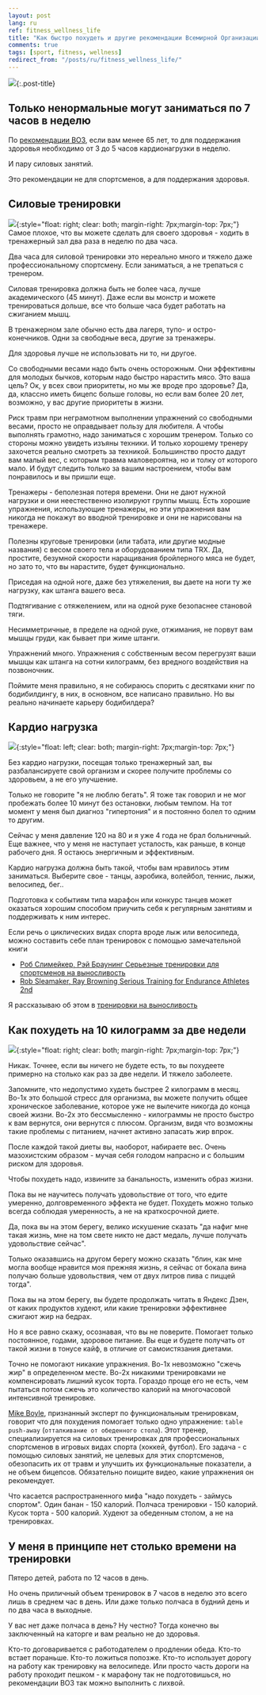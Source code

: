 ```yaml
---
layout: post
lang: ru
ref: fitness_wellness_life
title: "Как быстро похудеть и другие рекомендации Всемирной Организации Здравоохранения"
comments: true
tags: [sport, fitness, wellness]
redirect_from: "/posts/ru/fitness_wellness_life/"
---
```

![](/images/who-logo.png){:.post-title}

<style type="text/css">
  h2 {
    content: "";
    clear: both;
  }
</style>

## Только ненормальные могут заниматься по 7 часов в неделю

По [рекомендации ВОЗ](https://apps.who.int/iris/bitstream/handle/10665/44399/9789244599976_rus.pdf;jsessionid=9ECC70B1B448A161764E215F925FC9A5?sequence=3), 
если вам менее 65 лет, то для поддержания здоровья необходимо от 3 до 5 часов 
кардионагрузки в неделю. 

И пару силовых занятий.

Это рекомендации не для спортсменов, а для поддержания здоровья.

## Силовые тренировки

![](/images/Image00001.png){:style="float: right; clear: both; margin-right: 7px;margin-top: 7px;"}
Самое плохое, что вы можете сделать для своего здоровья - ходить в тренажерный зал
два раза в неделю по два часа. 

Два часа для силовой тренировки это нереально много и тяжело
даже профессиональному спортсмену. Если заниматься, а не трепаться с тренером.

Силовая тренировка должна быть не более часа, лучше академического (45 минут).
Даже если вы монстр и можете тренироваться дольше, все что больше часа будет 
работать на сжиганием мышц. 

В тренажерном зале обычно есть два лагеря, тупо- и остро-конечников.
Одни за свободные веса, другие за тренажеры.

Для здоровья лучше не использовать ни то, ни другое.

Со свободными весами надо быть очень осторожным. Они эффективны для молодых
бычков, которым надо быстро нарастить мясо. Это ваша цель? 
Ок, у всех свои приоритеты, но мы же вроде про здоровье? 
Да, да, классно иметь бицепс больше головы, но если вам более 20 лет, возможно, 
у вас другие приоритеты в жизни.

Риск травм при неграмотном выполнении упражнений со свободными
весами, просто не оправдывает пользу для любителя. А чтобы выполнять грамотно, надо 
заниматься с хорошим тренером. Только со стороны можно увидеть изъяны техники. И только
хорошему тренеру захочется реально смотреть за техникой. Большинство просто дадут вам малый 
вес, с которым травма маловероятна, но и толку от которого мало. И будут следить
только за вашим настроением, чтобы вам понравилось и вы пришли еще.
 
Тренажеры - беполезная потеря времени. Они не дают нужной нагрузки и они неестественно
изолируют группы мышц. Есть хорошие упражнения, использующие тренажеры,
но эти упражнения вам никогда не покажут во вводной тренировке и они не нарисованы
на тренажере.

Полезны круговые тренировки (или табата, или другие модные названия) с весом своего 
тела и оборудованием типа TRX.
Да, простите, безумной скорости наращивания бройлерного мяса не будет,
но зато то, что вы нарастите, будет функционально. 

Приседая на одной ноге, даже без утяжеления, вы даете на ноги
ту же нагрузку, как штанга вашего веса. 

Подтягивание с отяжелением, или на одной руке безопаснее становой тяги. 

Несимметричные, в пределе на одной руке, отжимания, не порвут вам мышцы
груди, как бывает при жиме штанги.
 
Упражнений много. Упражнения с собственным весом перегрузят ваши 
мышцы как штанга на сотни килограмм, без вредного воздействия на позвоночник.

Поймите меня правильно, я не собираюсь спорить с десятками книг по бодибилдингу,
в них, в основном, все написано правильно. Но вы реально начинаете карьеру
бодибилдера?

## Кардио нагрузка
![](/images/Image00002.png){:style="float: left; clear: both; margin-right: 7px;margin-top: 7px;"}

Без кардио нагрузки, посещая только тренажерный зал, вы разбалансируете свой 
организм и скорее получите проблемы со здоровьем, а не его улучшение.

Только не говорите "я не люблю бегать". Я тоже так говорил и не мог пробежать 
более 10 минут без остановки, любым темпом. На тот момент у меня был диагноз
"гипертония" и я постоянно болел то одним то другим.

Сейчас у меня давление 120 на 80 и я уже 4 года не брал больничный. Еще важнее,
что у меня не наступает усталость, как раньше, в конце рабочего дня.
Я остаюсь энергичным и эффективным. 

Кардио нагрузка должна быть такой, чтобы вам нравилось этим заниматься.
Выберите свое - танцы, аэробика, волейбол, теннис, лыжи, велосипед, бег..

Подготовка к событиям типа марафон или конкурс танцев может оказаться хорошим 
способом приучить себя к регулярным занятиям и поддерживать к ним интерес.

Если речь о циклических видах спорта вроде лыж или велосипеда, можно составить
себе план тренировок с помощью замечательной книги
* [Роб Слимейкер, Рэй Браунинг Серьезные тренировки для спортсменов на выносливость](https://www.ozon.ru/context/detail/id/142772738/)
* [Rob Sleamaker, Ray Browning Serious Training for Endurance Athletes 2nd](https://www.amazon.com/Serious-Training-Endurance-Athletes-2nd/dp/0873226445) 

Я рассказываю об этом в [тренировки на выносливость](/posts/ru/serious_training_endurance_athlets_rob_sleamaker_ray_browning.html) 

## Как похудеть на 10 килограмм за две недели

![](/images/Image00003.png){:style="float: right; clear: both; margin-right: 7px;margin-top: 7px;"}

Никак. Точнее, если вы ничего не будете есть, то вы похудеете примерно на столько
как раз за две недели. И тяжело заболеете.

Запомните, что недопустимо худеть быстрее 2 килограмм в месяц. Во-1х это большой 
стресс для организма, вы можете получить общее хроническое заболевание, которое уже 
не вылечите никогда до конца своей жизни. 
Во-2х это бессмысленно - килограммы не просто быстро к вам вернутся, они вернутся 
с плюсом. Организм, видя что возможны такие проблемы с питанием, начнет активно
запасать жир впрок. 

После каждой такой диеты вы, наоборот, набираете вес. 
Очень мазохистским образом - мучая себя голодом напрасно и с большим риском для 
здоровья. 

Чтобы похудеть надо, извините за банальность, изменить образ жизни.

Пока вы не научитесь получать удовольствие от того, что едите умеренно,
долговременного эффекта не будет. 
Похудеть можно только всегда соблюдая умеренность, а не на краткосрочной диете.

Да, пока вы на этом берегу, велико искушение
сказать "да нафиг мне такая жизнь, мне на том свете никто не даст медаль,
лучше получать удовольствие сейчас". 

Только  оказавшись на другом берегу можно сказать "блин, как мне могла вообще
нравится моя прежняя жизнь, я сейчас от бокала вина получаю больше удовольствия,
чем от двух литров пива с пиццей тогда".
 
Пока вы на этом берегу, вы будете продолжать читать в Яндекс Дзен, от каких
продуктов худеют, или какие тренировки эффективнее сжигают жир на бедрах.

Но я все равно скажу, осознавая, что вы не поверите. Помогает только постоянное, 
годами, здоровое питание. Вы еще и будете получать от такой жизни в тонусе кайф,
в отличие от самоистязания диетами. 

Точно не помогают никакие упражнения. Во-1х невозможно "сжечь жир" в определенном месте.
Во-2х никакими тренировками не компенсировать лишний кусок торта. Гораздо проще
его не есть, чем пытаться потом сжечь это количество калорий на многочасовой
интенсивной тренировке.

[Mike Boyle](http://www.bodybyboyle.com/), признанный эксперт по функциональным
тренировкам, говорит что для похудения помогает только одно упражнение: 
`table push-away` (`отталкивание от обеденного стола`). Этот тренер,
специализируется на силовых тренировках для профессиональных спортсменов в игровых
видах спорта (хоккей, футбол). Его задача - с помощью силовых занятий, не целевых для
этих спортсменов, обезопасить их от травм и улучшить их функциональные показатели,
а не объем бицепсов. Обязательно поищите видео, какие упражнения он рекомендует.

Что касается распространенного мифа "надо похудеть - займусь спортом".
Один банан - 150 калорий. Полчаса тренировки - 150 калорий. 
Кусок торта - 500 калорий. Худеют за обеденным столом, а не на тренировках.

## У меня в принципе нет столько времени на тренировки

Пятеро детей, работа по 12 часов в день.

Но очень приличный объем тренировок в 7 часов в неделю это всего лишь в 
среднем час в день. Или даже только полчаса в будний день и по два часа
в выходные.

У вас нет даже полчаса в день? Ну честно? Тогда конечно вы заключенный
на каторге и вам реально не до здоровья.

Кто-то договаривается с работодателем о продлении обеда.
Кто-то встает пораньше. Кто-то ложиться попозже.
Кто-то использует дорогу на работу как тренировку на велосипеде.
Или просто часть дороги на работу проходит пешком - к марафону так не 
подготовишься, но рекомендации ВОЗ так можно выполнить с лихвой.

